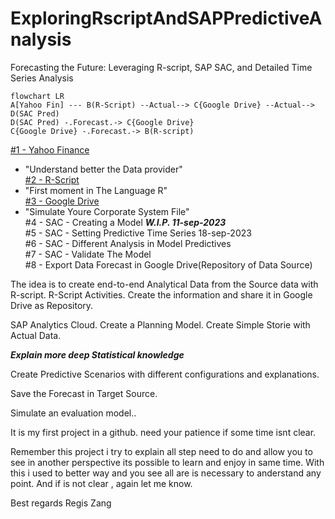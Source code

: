 # ExploringRscriptAndSAPPredictiveAnalysis
Forecasting the Future: Leveraging R-script, SAP SAC, and Detailed Time Series Analysis

```mermaid
flowchart LR
A[Yahoo Fin] --- B(R-Script) --Actual--> C{Google Drive} --Actual--> D(SAC Pred) 
D(SAC Pred) -.Forecast.-> C{Google Drive}
C{Google Drive} -.Forecast.-> B(R-script)
```
[#1 - Yahoo Finance](https://github.com/regis-zang/ExploringRscriptAndSAPPredictiveAnalysis/blob/main/1_Yahoo_Finance.md)
- "Understand better the Data provider" <br>
[#2 - R-Script](https://github.com/regis-zang/ExploringRscriptAndSAPPredictiveAnalysis/blob/main/2_R_Script.md)
- "First moment in The Language R" <br>
[#3 - Google Drive](https://github.com/regis-zang/ExploringRscriptAndSAPPredictiveAnalysis/blob/main/3_GoogleDrive.md)
- "Simulate Youre Corporate System File" <br>
#4 - SAC - Creating a Model  <b><i>W.I.P. 11-sep-2023 </i></b> <br> 
#5 - SAC - Setting Predictive Time Series 18-sep-2023 <br>
#6 - SAC - Different Analysis in Model Predictives<br>
#7 - SAC - Validate The Model<br>
#8 - Export Data Forecast in Google Drive(Repository of Data Source)<br>

The idea is to create end-to-end Analytical Data from the Source data with R-script.
R-Script Activities.
Create the information and share it in Google Drive as Repository.

SAP Analytics Cloud.
Create a Planning Model.
Create Simple Storie with Actual Data.

<b><i>Explain more deep Statistical knowledge </i></b>

Create Predictive Scenarios with different configurations and explanations.




Save the Forecast in Target Source.

Simulate an evaluation model..

It is my first project in a github.
need your patience if some time isnt clear.

Remember this project i try to explain all step need to do and allow you to see in another perspective its possible to learn and enjoy in same time.
With this i used to better way and you see all are is necessary to anderstand any point.
And if is not clear , again let me know.


Best regards
Regis Zang


